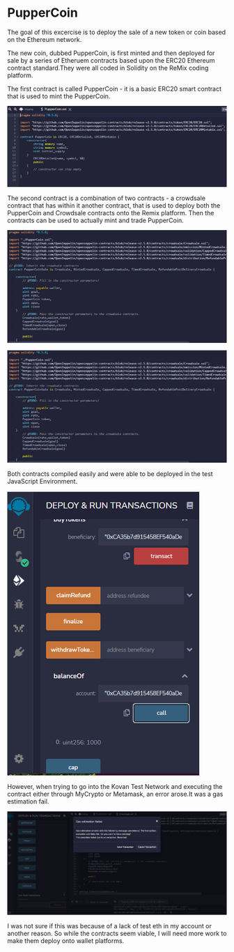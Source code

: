 # PupperCoin

The goal of this excercise is to deploy the sale of a new token or coin based on the Ethereum network.

The new coin, dubbed PupperCoin, is first minted and then deployed for sale by a series of Etheruem contracts based upon the ERC20 Ethereum contract standard.They were all coded in Solidity on the ReMix coding platform.

The first contract is called PupperCoin - it is a basic ERC20 smart contract that is used to mint the PupperCoin.

![Pupper_Coin](Screenshots/PupperCoin_Contract.PNG)

The second contract is a combination of two contracts - a crowdsale contract that has within it another contract, that is used to deploy both the PupperCoin and Crowdsale contracts onto the Remix platform. Then the contracts can be used to actually mint and trade PupperCoin.

![CrowdSale](Screenshots/PupperCoinCrowdSale_contract_Part_1.PNG)

![CrowdSale2](Screenshots/PupperCoinCrowdSale_contract_Part_1.PNG)

Both contracts compiled easily and were able to be deployed in the test JavaScript Environment.

![Deployed](Screenshots/Transaction_Balance.PNG)

However, when trying to go into the Kovan Test Network and executing the contract either through MyCrypto or Metamask, an error arose.It was a gas estimation fail.

![Gas_Fail](Screenshots/Gas_Estimation_fail.PNG)

I was not sure if this was because of a lack of test eth in my account or another reason. So while the contracts seem viable, I will need more work to make them deploy onto wallet platforms.


